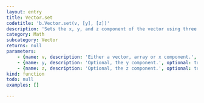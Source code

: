 ```yaml
---
layout: entry
title: Vector.set
codetitle: 'b.Vector.set(v, [y], [z])'
description: 'Sets the x, y, and z component of the vector using three separate variables, the data from a Vector, or the values from a float array.'
category: Math
subcategory: Vector
returns: null
parameters:
    - {name: v, description: 'Either a vector, array or x component.', optional: false, type: [Number, Array, Vector]}
    - {name: y, description: 'Optional, the y component.', optional: true, type: [Number]}
    - {name: z, description: 'Optional, the z component.', optional: true, type: [Number]}
kind: function
todo: null
examples: []

---
```

